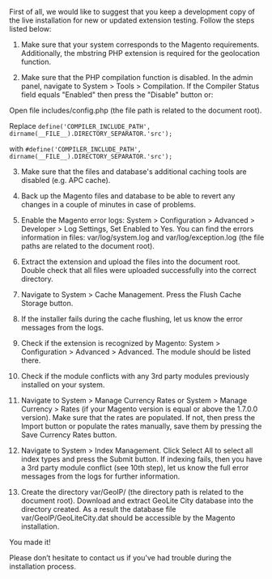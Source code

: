 First of all, we would like to suggest that you keep a development copy of the live installation for new or updated extension testing. Follow the steps listed below:

1. Make sure that your system corresponds to the Magento requirements. Additionally, the mbstring PHP extension is required for the geolocation function.

2. Make sure that the PHP compilation function is disabled. In the admin panel, navigate to System > Tools > Compilation. If the Compiler Status field equals "Enabled" then press the "Disable" button or:

Open file includes/config.php (the file path is related to the document root).

Replace
```define('COMPILER_INCLUDE_PATH', dirname(__FILE__).DIRECTORY_SEPARATOR.'src');```

with
```#define('COMPILER_INCLUDE_PATH', dirname(__FILE__).DIRECTORY_SEPARATOR.'src');```

3. Make sure that the files and database's additional caching tools are disabled (e.g. APC cache).

4. Back up the Magento files and database to be able to revert any changes in a couple of minutes in case of problems.

5. Enable the Magento error logs: System > Configuration > Advanced > Developer > Log Settings, Set Enabled to Yes. You can find the errors information in files: var/log/system.log and var/log/exception.log (the file paths are related to the document root).

6. Extract the extension and upload the files into the document root. Double check that all files were uploaded successfully into the correct directory.

7. Navigate to System > Cache Management. Press the Flush Cache Storage button.

8. If the installer fails during the cache flushing, let us know the error messages from the logs.

9. Check if the extension is recognized by Magento: System > Configuration > Advanced > Advanced. The module should be listed there.

10. Check if the module conflicts with any 3rd party modules previously installed on your system.

11. Navigate to System > Manage Currency Rates or System > Manage Currency > Rates (if your Magento version is equal or above the 1.7.0.0 version). Make sure that the rates are populated. If not, then press the Import button or populate the rates manually, save them by pressing the Save Currency Rates button.

12. Navigate to System > Index Management. Click Select All to select all index types and press the Submit button. If indexing fails, then you have a 3rd party module conflict (see 10th step), let us know the full error messages from the logs for further information.

13. Create the directory var/GeoIP/ (the directory path is related to the document root). Download and extract GeoLite City database into the directory created. As a result the database file var/GeoIP/GeoLiteCity.dat should be accessible by the Magento installation.

You made it!

Please don’t hesitate to contact us if you've had trouble during the installation process.

